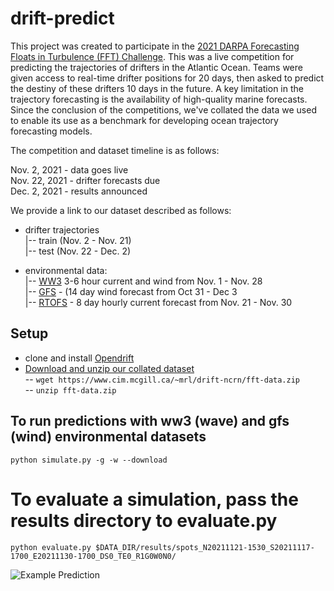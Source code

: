# drift-predict

This project was created to participate in the [2021 DARPA Forecasting Floats in Turbulence (FFT) Challenge](https://custom.cvent.com/2EA9DACA6FD445A9B9591C3F0C2F58F0/files/6372c91a68444c3ca8b24703e1cccd8b.pdf). This was a live competition for predicting the trajectories of drifters in the Atlantic Ocean. Teams were given access to real-time drifter positions for 20 days, then asked to predict the destiny of these drifters 10 days in the future. A key limitation in the trajectory forecasting is the availability of high-quality marine forecasts. 
Since the conclusion of the competitions, we've collated the data we used to enable its use as a benchmark for developing ocean trajectory forecasting models. 

The competition and dataset timeline is as follows: 

Nov. 2, 2021 - data goes live  
Nov. 22, 2021 - drifter forecasts due  
Dec. 2, 2021 - results announced 


We provide a link to our dataset described as follows: 

- drifter trajectories  
|-- train (Nov. 2 - Nov. 21)  
|-- test  (Nov. 22 - Dec. 2)  

- environmental data:   
|-- [WW3](https://thredds.ucar.edu/thredds/ncss/grib/NCEP/WW3/Global/Best/dataset.html) 3-6 hour current and wind from Nov. 1 - Nov. 28   
|-- [GFS](https://thredds.ucar.edu/thredds/gfsp5) - (14 day wind forecast from Oct 31 - Dec 3   
|-- [RTOFS](https://nomads.ncep.noaa.gov/pub/data/nccf/com/rtofs/prod/) - 8 day hourly current forecast from Nov. 21 - Nov. 30    


## Setup

- clone and install [Opendrift](https://github.com/opendrift/opendrift)   
- [Download and unzip our collated dataset](https://www.cim.mcgill.ca/~mrl/drift-ncrn/fft-data.zip)   
-- `wget https://www.cim.mcgill.ca/~mrl/drift-ncrn/fft-data.zip`   
-- `unzip fft-data.zip`


## To run predictions with ww3 (wave) and gfs (wind) environmental datasets

` python simulate.py -g -w --download `

# To evaluate a simulation, pass the results directory to evaluate.py

`python evaluate.py $DATA_DIR/results/spots_N20211121-1530_S20211117-1700_E20211130-1700_DS0_TE0_R1G0W0N0/ `

![Example Prediction](https://github.com/johannah/drift-predict/blob/jrh_argo/media/example_drift.gif) 
